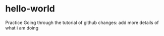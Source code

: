 # hello-world
Practice
Going through the tutorial of github
changes: add more details of what i am doing
